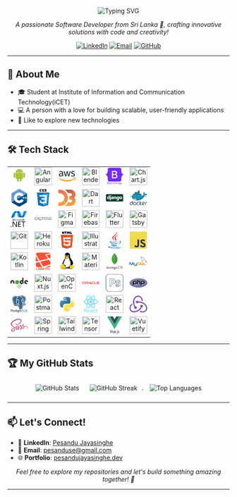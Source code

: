 <p align="center">
  <img class="profile-anim" src="https://readme-typing-svg.herokuapp.com?font=Architects+Daughter&center=true&vCenter=true&duration=3000&color=38C2FF&size=40&height=200&width=800&lines=Heyyy!+I'm+Pesandu+Jayasinghe+%3C3;Passionate+Software+Engineer;Welcome+to+my+GitHub+Universe!" alt="Typing SVG">
</p>

<p align="center">
  <em class="fade-in">A passionate Software Developer from Sri Lanka 🌴, crafting innovative solutions with code and creativity!</em>
</p>

<p align="center">
  <a href="www.linkedin.com/in/pesandu-jayasinghe-a1b4b3354" target="_blank"><img src="https://img.shields.io/badge/LinkedIn-0077B5?style=for-the-badge&logo=linkedin&logoColor=white" alt="LinkedIn"></a>
  <a href="pesanduse@gmai.com"><img src="https://img.shields.io/badge/Email-D14836?style=for-the-badge&logo=gmail&logoColor=white" alt="Email"></a>
  <a href="https://github.com/pesandujayasinghe"><img src="https://img.shields.io/badge/GitHub-181717?style=for-the-badge&logo=github&logoColor=white" alt="GitHub"></a>
</p>

---

## 🌟 About Me

- 🎓 Student at Institute of Information and Communication Technology(iCET)
- 💻 A person with a love for building scalable, user-friendly applications
- 🚀 Like to explore new technologies

---

## 🛠️ Tech Stack

<table align="center">
  <tr>
    <td align="center">
      <a href="https://developer.android.com" target="_blank">
        <img src="https://raw.githubusercontent.com/devicons/devicon/master/icons/android/android-original-wordmark.svg" width="40" height="40" title="Android"/>
      </a>
    </td>
    <td align="center">
      <a href="https://angular.io" target="_blank">
        <img src="https://angular.io/assets/images/logos/angular/angular.svg" width="40" height="40" title="Angular"/>
      </a>
    </td>
    <td align="center">
      <a href="https://aws.amazon.com" target="_blank">
        <img src="https://raw.githubusercontent.com/devicons/devicon/master/icons/amazonwebservices/amazonwebservices-original-wordmark.svg" width="40" height="40" title="AWS"/>
      </a>
    </td>
    <td align="center">
      <a href="https://www.blender.org/" target="_blank">
        <img src="https://download.blender.org/branding/community/blender_community_badge_white.svg" width="40" height="40" title="Blender"/>
      </a>
    </td>
    <td align="center">
      <a href="https://getbootstrap.com" target="_blank">
        <img src="https://raw.githubusercontent.com/devicons/devicon/master/icons/bootstrap/bootstrap-plain-wordmark.svg" width="40" height="40" title="Bootstrap"/>
      </a>
    </td>
    <td align="center">
      <a href="https://www.chartjs.org" target="_blank">
        <img src="https://www.chartjs.org/media/logo-title.svg" width="40" height="40" title="Chart.js"/>
      </a>
    </td>
  </tr>

  <tr>
    <td align="center">
      <a href="https://www.w3schools.com/cpp/" target="_blank">
        <img src="https://raw.githubusercontent.com/devicons/devicon/master/icons/cplusplus/cplusplus-original.svg" width="40" height="40" title="C++"/>
      </a>
    </td>
    <td align="center">
      <a href="https://www.w3schools.com/css/" target="_blank">
        <img src="https://raw.githubusercontent.com/devicons/devicon/master/icons/css3/css3-original-wordmark.svg" width="40" height="40" title="CSS3"/>
      </a>
    </td>
    <td align="center">
      <a href="https://d3js.org/" target="_blank">
        <img src="https://raw.githubusercontent.com/devicons/devicon/master/icons/d3js/d3js-original.svg" width="40" height="40" title="D3.js"/>
      </a>
    </td>
    <td align="center">
      <a href="https://dart.dev" target="_blank">
        <img src="https://www.vectorlogo.zone/logos/dartlang/dartlang-icon.svg" width="40" height="40" title="Dart"/>
      </a>
    </td>
    <td align="center">
      <a href="https://www.djangoproject.com/" target="_blank">
        <img src="https://raw.githubusercontent.com/devicons/devicon/master/icons/django/django-original.svg" width="40" height="40" title="Django"/>
      </a>
    </td>
    <td align="center">
      <a href="https://www.docker.com/" target="_blank">
        <img src="https://raw.githubusercontent.com/devicons/devicon/master/icons/docker/docker-original-wordmark.svg" width="40" height="40" title="Docker"/>
      </a>
    </td>
  </tr>

  <tr>
    <td align="center">
      <a href="https://dotnet.microsoft.com/" target="_blank">
        <img src="https://raw.githubusercontent.com/devicons/devicon/master/icons/dot-net/dot-net-original-wordmark.svg" width="40" height="40" title=".NET"/>
      </a>
    </td>
    <td align="center">
      <a href="https://expressjs.com" target="_blank">
        <img src="https://raw.githubusercontent.com/devicons/devicon/master/icons/express/express-original-wordmark.svg" width="40" height="40" title="Express"/>
      </a>
    </td>
    <td align="center">
      <a href="https://www.figma.com/" target="_blank">
        <img src="https://www.vectorlogo.zone/logos/figma/figma-icon.svg" width="40" height="40" title="Figma"/>
      </a>
    </td>
    <td align="center">
      <a href="https://firebase.google.com/" target="_blank">
        <img src="https://www.vectorlogo.zone/logos/firebase/firebase-icon.svg" width="40" height="40" title="Firebase"/>
      </a>
    </td>
    <td align="center">
      <a href="https://flutter.dev" target="_blank">
        <img src="https://www.vectorlogo.zone/logos/flutterio/flutterio-icon.svg" width="40" height="40" title="Flutter"/>
      </a>
    </td>
    <td align="center">
      <a href="https://www.gatsbyjs.com/" target="_blank">
        <img src="https://www.vectorlogo.zone/logos/gatsbyjs/gatsbyjs-icon.svg" width="40" height="40" title="Gatsby"/>
      </a>
    </td>
  </tr>

  <tr>
    <td align="center">
      <a href="https://git-scm.com/" target="_blank">
        <img src="https://www.vectorlogo.zone/logos/git-scm/git-scm-icon.svg" width="40" height="40" title="Git"/>
      </a>
    </td>
    <td align="center">
      <a href="https://heroku.com" target="_blank">
        <img src="https://www.vectorlogo.zone/logos/heroku/heroku-icon.svg" width="40" height="40" title="Heroku"/>
      </a>
    </td>
    <td align="center">
      <a href="https://www.w3.org/html/" target="_blank">
        <img src="https://raw.githubusercontent.com/devicons/devicon/master/icons/html5/html5-original-wordmark.svg" width="40" height="40" title="HTML5"/>
      </a>
    </td>
    <td align="center">
      <a href="https://www.adobe.com/in/products/illustrator.html" target="_blank">
        <img src="https://www.vectorlogo.zone/logos/adobe_illustrator/adobe_illustrator-icon.svg" width="40" height="40" title="Illustrator"/>
      </a>
    </td>
    <td align="center">
      <a href="https://www.java.com" target="_blank">
        <img src="https://raw.githubusercontent.com/devicons/devicon/master/icons/java/java-original.svg" width="40" height="40" title="Java"/>
      </a>
    </td>
    <td align="center">
      <a href="https://developer.mozilla.org/en-US/docs/Web/JavaScript" target="_blank">
        <img src="https://raw.githubusercontent.com/devicons/devicon/master/icons/javascript/javascript-original.svg" width="40" height="40" title="JavaScript"/>
      </a>
    </td>
  </tr>

  <tr>
    <td align="center">
      <a href="https://kotlinlang.org" target="_blank">
        <img src="https://www.vectorlogo.zone/logos/kotlinlang/kotlinlang-icon.svg" width="40" height="40" title="Kotlin"/>
      </a>
    </td>
    <td align="center">
      <a href="https://laravel.com/" target="_blank">
        <img src="https://raw.githubusercontent.com/devicons/devicon/master/icons/laravel/laravel-plain-wordmark.svg" width="40" height="40" title="Laravel"/>
      </a>
    </td>
    <td align="center">
      <a href="https://www.linux.org/" target="_blank">
        <img src="https://raw.githubusercontent.com/devicons/devicon/master/icons/linux/linux-original.svg" width="40" height="40" title="Linux"/>
      </a>
    </td>
    <td align="center">
      <a href="https://materializecss.com/" target="_blank">
        <img src="https://raw.githubusercontent.com/prplx/svg-logos/558553f9f0a4e02b213aa1eb36a83d6b6b5312e6/svg/materialize.svg" width="40" height="40" title="Materialize"/>
      </a>
    </td>
    <td align="center">
      <a href="https://www.mongodb.com/" target="_blank">
        <img src="https://raw.githubusercontent.com/devicons/devicon/master/icons/mongodb/mongodb-original-wordmark.svg" width="40" height="40" title="MongoDB"/>
      </a>
    </td>
    <td align="center">
      <a href="https://www.mysql.com/" target="_blank">
        <img src="https://raw.githubusercontent.com/devicons/devicon/master/icons/mysql/mysql-original-wordmark.svg" width="40" height="40" title="MySQL"/>
      </a>
    </td>
  </tr>

  <tr>
    <td align="center">
      <a href="https://nodejs.org" target="_blank">
        <img src="https://raw.githubusercontent.com/devicons/devicon/master/icons/nodejs/nodejs-original-wordmark.svg" width="40" height="40" title="Node.js"/>
      </a>
    </td>
    <td align="center">
      <a href="https://nuxtjs.org/" target="_blank">
        <img src="https://www.vectorlogo.zone/logos/nuxtjs/nuxtjs-icon.svg" width="40" height="40" title="Nuxt.js"/>
      </a>
    </td>
    <td align="center">
      <a href="https://opencv.org/" target="_blank">
        <img src="https://www.vectorlogo.zone/logos/opencv/opencv-icon.svg" width="40" height="40" title="OpenCV"/>
      </a>
    </td>
    <td align="center">
      <a href="https://www.oracle.com/" target="_blank">
        <img src="https://raw.githubusercontent.com/devicons/devicon/master/icons/oracle/oracle-original.svg" width="40" height="40" title="Oracle"/>
      </a>
    </td>
    <td align="center">
      <a href="https://www.photoshop.com/en" target="_blank">
        <img src="https://raw.githubusercontent.com/devicons/devicon/master/icons/photoshop/photoshop-line.svg" width="40" height="40" title="Photoshop"/>
      </a>
    </td>
    <td align="center">
      <a href="https://www.php.net" target="_blank">
        <img src="https://raw.githubusercontent.com/devicons/devicon/master/icons/php/php-original.svg" width="40" height="40" title="PHP"/>
      </a>
    </td>
  </tr>

  <tr>
    <td align="center">
      <a href="https://www.postgresql.org" target="_blank">
        <img src="https://raw.githubusercontent.com/devicons/devicon/master/icons/postgresql/postgresql-original-wordmark.svg" width="40" height="40" title="PostgreSQL"/>
      </a>
    </td>
    <td align="center">
      <a href="https://postman.com" target="_blank">
        <img src="https://www.vectorlogo.zone/logos/getpostman/getpostman-icon.svg" width="40" height="40" title="Postman"/>
      </a>
    </td>
    <td align="center">
      <a href="https://www.python.org" target="_blank">
        <img src="https://raw.githubusercontent.com/devicons/devicon/master/icons/python/python-original.svg" width="40" height="40" title="Python"/>
      </a>
    </td>
    <td align="center">
      <a href="https://reactjs.org/" target="_blank">
        <img src="https://raw.githubusercontent.com/devicons/devicon/master/icons/react/react-original-wordmark.svg" width="40" height="40" title="React"/>
      </a>
    </td>
    <td align="center">
      <a href="https://reactnative.dev/" target="_blank">
        <img src="https://reactnative.dev/img/header_logo.svg" width="40" height="40" title="React Native"/>
      </a>
    </td>
    <td align="center">
      <a href="https://redux.js.org" target="_blank">
        <img src="https://raw.githubusercontent.com/devicons/devicon/master/icons/redux/redux-original.svg" width="40" height="40" title="Redux"/>
      </a>
    </td>
  </tr>

  <tr>
    <td align="center">
      <a href="https://sass-lang.com" target="_blank">
        <img src="https://raw.githubusercontent.com/devicons/devicon/master/icons/sass/sass-original.svg" width="40" height="40" title="Sass"/>
      </a>
    </td>
    <td align="center">
      <a href="https://spring.io/" target="_blank">
        <img src="https://www.vectorlogo.zone/logos/springio/springio-icon.svg" width="40" height="40" title="Spring"/>
      </a>
    </td>
    <td align="center">
      <a href="https://tailwindcss.com/" target="_blank">
        <img src="https://www.vectorlogo.zone/logos/tailwindcss/tailwindcss-icon.svg" width="40" height="40" title="Tailwind CSS"/>
      </a>
    </td>
    <td align="center">
      <a href="https://www.tensorflow.org" target="_blank">
        <img src="https://www.vectorlogo.zone/logos/tensorflow/tensorflow-icon.svg" width="40" height="40" title="TensorFlow"/>
      </a>
    </td>
    <td align="center">
      <a href="https://vuejs.org/" target="_blank">
        <img src="https://raw.githubusercontent.com/devicons/devicon/master/icons/vuejs/vuejs-original-wordmark.svg" width="40" height="40" title="Vue.js"/>
      </a>
    </td>
    <td align="center">
      <a href="https://vuetifyjs.com/en/" target="_blank">
        <img src="https://bestofjs.org/logos/vuetify.svg" width="40" height="40" title="Vuetify"/>
      </a>
    </td>
  </tr>
</table>


---

## 🏆 My GitHub Stats

<p align="center">
  
  <img class="fade-in" src="https://github-readme-stats.vercel.app/api?username=pesandujayasinghe&show_icons=true&locale=en&theme=radical" alt="GitHub Stats" style="margin: 10px;"/>
  <img class="fade-in" src="https://github-readme-streak-stats.herokuapp.com/?user=pesandujayasinghe&theme=radical" alt="GitHub Streak" style="margin: 10px;"/>.
  <img class="fade-in" src="https://github-readme-stats.vercel.app/api/top-langs?username=pesandujayasinghe&show_icons=true&locale=en&layout=compact&theme=radical" alt="Top Languages" style="margin: 10px;"/>
  </div>
</p>

---


## 📫 Let's Connect!

- 💼 **LinkedIn**: [Pesandu Jayasinghe](https://linkedin.com/in/pesandu-jayasinghe-a1b4b3354)
- 📧 **Email**: [pesanduse@gmail.com](mailto:pesanduse@gmail.com)
- 🌐 **Portfolio**: [pesandujayasinghe.dev](https://pesandujayasinghe.dev)

<p align="center">
  <em class="fade-in">Feel free to explore my repositories and let's build something amazing together! 🚀</em>
</p>

---

